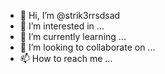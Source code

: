 - 👋 Hi, I’m @strik3rrsdsad
- 👀 I’m interested in ...
- 🌱 I’m currently learning ...
- 💞️ I’m looking to collaborate on ...
- 📫 How to reach me ...

<!---
strik3rrsdsad/strik3rrsdsad is a ✨ special ✨ repository because its `README.md` (this file) appears on your GitHub profile.
You can click the Preview link to take a look at your changes.
--->
